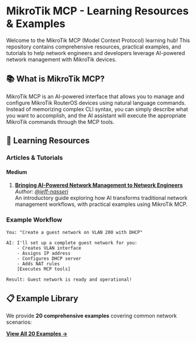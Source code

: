 # MikroTik MCP - Learning Resources & Examples

Welcome to the MikroTik MCP (Model Context Protocol) learning hub! This repository contains comprehensive resources, practical examples, and tutorials to help network engineers and developers leverage AI-powered network management with MikroTik devices.

## 📚 What is MikroTik MCP?

MikroTik MCP is an AI-powered interface that allows you to manage and configure MikroTik RouterOS devices using natural language commands. Instead of memorizing complex CLI syntax, you can simply describe what you want to accomplish, and the AI assistant will execute the appropriate MikroTik commands through the MCP tools.

## 📖 Learning Resources

### Articles & Tutorials

#### Medium
1. **[Bringing AI-Powered Network Management to Network Engineers](https://medium.com/@sir.jeff.nasseri/bringing-ai-powered-network-management-to-network-engineers-06167aab409f)**  
   *Author: [@jeff-nasseri](https://medium.com/@sir.jeff.nasseri)*  
   An introductory guide exploring how AI transforms traditional network management workflows, with practical examples using MikroTik MCP.

### Example Workflow

```
You: "Create a guest network on VLAN 200 with DHCP"

AI: I'll set up a complete guest network for you:
    - Creates VLAN interface
    - Assigns IP address
    - Configures DHCP server
    - Adds NAT rules
    [Executes MCP tools]
    
Result: Guest network is ready and operational!
```

## 📋 Example Library

We provide **20 comprehensive examples** covering common network scenarios:


[**View All 20 Examples →**](examples.md)
